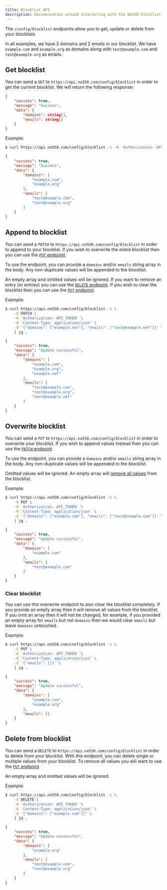 ```yaml
---
title: Blocklist API
description: Documentation around interacting with the No550 blocklist API.
---
```


The `/config/blocklist` endpoints allow you to get, update or delete from your blocklists.

In all examples, we have 2 domains and 2 emails in our blocklist. We have `example.com` and `example.org` as domains along with `test@example.com` and `test@example.org` as emails.

## Get blocklist

You can send a `GET` to `https://api.no550.com/config/blocklist` in order to get the current blocklist. We will return the following response:
```json
{
	"success": true,
	"message": "Success",
	"data": {
		"domains": string[],
		"emails": string[]
	}
}
```

Example:
```sh
$ curl https://api.no550.com/config/blocklist -s -H 'Authorization: API_TOKEN' | jq .
```

```json
{
	"success": true,
	"message": "Success",
	"data": {
		"domains": [
			"example.com",
			"example.org"
		],
		"emails": [
			"test@example.com",
			"test@example.org"
		]
	}
}
```

## Append to blocklist

You can send a `PATCH` to `https://api.no550.com/config/blocklist` in order to append to your blocklist. If you wish to overwrite the entire blocklist then you can use the [`PUT` endpoint](#overwrite-blocklist).

To use the endpoint, you can provide a `domains` and/or `emails` string array in the body. Any non-duplicate values will be appended to the blocklist.

An empty array and omitted values will be ignored. If you want to remove an entry (or entries) you can use the [`DELETE` endpoint](#delete-from-blocklist). If you wish to clear the blocklist then you can use the [`PUT` endpoint](#clear-blocklist).

Example:
```sh
$ curl https://api.no550.com/config/blocklist -s \
	-X PATCH \
	-H 'Authorization: API_TOKEN' \
	-H 'Content-Type: application/json' \
	-d '{"domains": ["example.net"], "emails": ["test@example.net"]}' \
	| jq .
```

```json
{
	"success": true,
	"message": "Update successful",
	"data": {
		"domains": [
			"example.com",
			"example.org",
			"example.net"
		],
		"emails": [
			"test@example.com",
			"test@example.org",
			"test@example.net"
		]
	}
}
```

## Overwrite blocklist

You can send a `PUT` to `https://api.no550.com/config/blocklist` in order to overwrite your blocklist. If you wish to append values instead then you can use the [`PATCH` endpoint](#append-to-blocklist).

To use the endpoint, you can provide a `domains` and/or `emails` string array in the body. Any non-duplicate values will be appended to the blocklist.

Omitted values will be ignored. An empty array will [remove all values](#clear-blocklist) from the blocklist.

Example:
```sh
$ curl https://api.no550.com/config/blocklist -s \
	-X PUT \
	-H 'Authorization: API_TOKEN' \
	-H 'Content-Type: application/json' \
	-d '{"domains": ["example.com"], "emails": ["test@example.com"]}' \
	| jq .
```

```json
{
	"success": true,
	"message": "Update successful",
	"data": {
		"domains": [
			"example.com"
		],
		"emails": [
			"test@example.com"
		]
	}
}
```

### Clear blocklist

You can use this overwrite endpoint to also clear the blocklist completely. If you provide an empty array then it will remove all values from the blocklist. If you omit an array then it will not be changed, for example, if you provided an empty array for `emails` but not `domains` then we would clear `emails` but leave `domains` untouched.

Example:
```sh
$ curl https://api.no550.com/config/blocklist -s \
	-X PUT \
	-H 'Authorization: API_TOKEN' \
	-H 'Content-Type: application/json' \
	-d '{"emails": []}' \
	| jq .
```

```json
{
	"success": true,
	"message": "Update successful",
	"data": {
		"domains": [
			"example.com",
			"example.org"
		],
		"emails": []
	}
}
```

## Delete from blocklist

You can send a `DELETE` to `https://api.no550.com/config/blocklist` in order to delete from your blocklist. With this endpoint, you can delete single or multiple values from your blocklist. To remove all values you will want to use the [`PUT` endpoint](#clear-blocklist).

An empty array and omitted values will be ignored.

Example:
```sh
$ curl https://api.no550.com/config/blocklist -s \
	-X DELETE \
	-H 'Authorization: API_TOKEN' \
	-H 'Content-Type: application/json' \
	-d '{"domains": ["example.com"]}' \
	| jq .
```

```json
{
	"success": true,
	"message": "Update successful",
	"data": {
		"domains": [
			"example.org"
		],
		"emails": [
			"test@example.com",
			"test@example.org"
		]
	}
}
```
